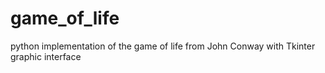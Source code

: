 # game_of_life
python implementation of the game of life from John Conway with Tkinter graphic interface
